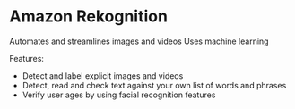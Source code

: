 # Amazon Rekognition

Automates and streamlines images and videos 
Uses machine learning

Features:
* Detect and label explicit images and videos
* Detect, read and check text against your own list of words and phrases
* Verify user ages by using facial recognition features

